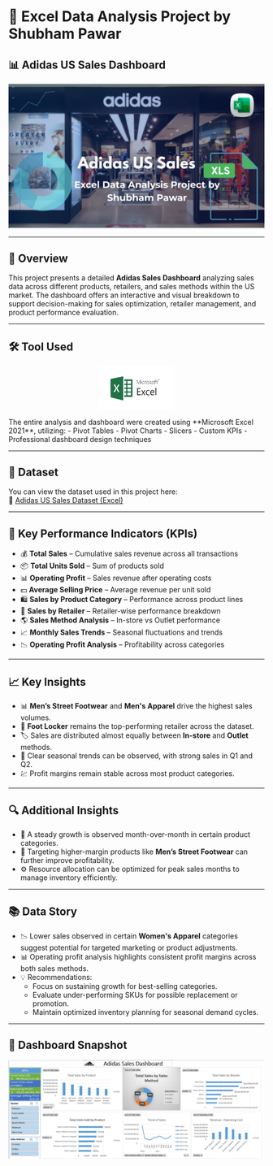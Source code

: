# 👟 Excel Data Analysis Project by Shubham Pawar

## 📊 Adidas US Sales Dashboard  
![Adidas Banner](https://raw.githubusercontent.com/mjshubham21/Excel_Adidas_US_Sales/main/images/Banner.png)

---

## 📌 Overview  
This project presents a detailed **Adidas Sales Dashboard** analyzing sales data across different products, retailers, and sales methods within the US market. The dashboard offers an interactive and visual breakdown to support decision-making for sales optimization, retailer management, and product performance evaluation.

---

## 🛠️ Tool Used  
<p align="center">
  <img src="https://raw.githubusercontent.com/mjshubham21/Excel_Adidas_US_Sales/main/images/microsoft-excel.png" alt="Microsoft Excel Logo" width="150"/>
</p>  
The entire analysis and dashboard were created using **Microsoft Excel 2021**, utilizing:
- Pivot Tables
- Pivot Charts
- Slicers
- Custom KPIs
- Professional dashboard design techniques

---

## 📁 Dataset  
You can view the dataset used in this project here:  
🔗 [Adidas US Sales Dataset (Excel)](https://raw.githubusercontent.com/mjshubham21/Excel_Adidas_US_Sales/main/Adidas%20US%20Sales_PROJECT.xlsx)

---

## 🎯 Key Performance Indicators (KPIs)

- 💰 **Total Sales** – Cumulative sales revenue across all transactions  
- 📦 **Total Units Sold** – Sum of products sold  
- 📊 **Operating Profit** – Sales revenue after operating costs  
- 💵 **Average Selling Price** – Average revenue per unit sold  
- 🛍️ **Sales by Product Category** – Performance across product lines  
- 🏬 **Sales by Retailer** – Retailer-wise performance breakdown  
- 🌎 **Sales Method Analysis** – In-store vs Outlet performance  
- 📈 **Monthly Sales Trends** – Seasonal fluctuations and trends  
- 📉 **Operating Profit Analysis** – Profitability across categories

---

## 📈 Key Insights

- 📊 **Men’s Street Footwear** and **Men's Apparel** drive the highest sales volumes.
- 🏬 **Foot Locker** remains the top-performing retailer across the dataset.
- 🏷️ Sales are distributed almost equally between **In-store** and **Outlet** methods.
- 📆 Clear seasonal trends can be observed, with strong sales in Q1 and Q2.
- 💹 Profit margins remain stable across most product categories.

---

## 🔍 Additional Insights

- 🔼 A steady growth is observed month-over-month in certain product categories.
- 🎯 Targeting higher-margin products like **Men’s Street Footwear** can further improve profitability.
- ⚙️ Resource allocation can be optimized for peak sales months to manage inventory efficiently.

---

## 📚 Data Story

- 📉 Lower sales observed in certain **Women's Apparel** categories suggest potential for targeted marketing or product adjustments.
- 📊 Operating profit analysis highlights consistent profit margins across both sales methods.
- 💡 Recommendations:  
  - Focus on sustaining growth for best-selling categories.  
  - Evaluate under-performing SKUs for possible replacement or promotion.  
  - Maintain optimized inventory planning for seasonal demand cycles.

---

## 📎 Dashboard Snapshot  
![Dashboard Screenshot](https://raw.githubusercontent.com/mjshubham21/Excel_Adidas_US_Sales/main/images/Dashboard.png)
